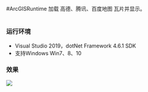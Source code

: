 #ArcGISRuntime  加载 高德、腾讯、百度地图 瓦片并显示。
# <h3>运行环境</h3>

* Visual Studio 2019，dotNet Framework 4.6.1 SDK
* 支持Windows Win7、8、10  


<h3>效果</h3>  
<img src="/ArcGISMapSample/resourcesImage/map.gif"/>

